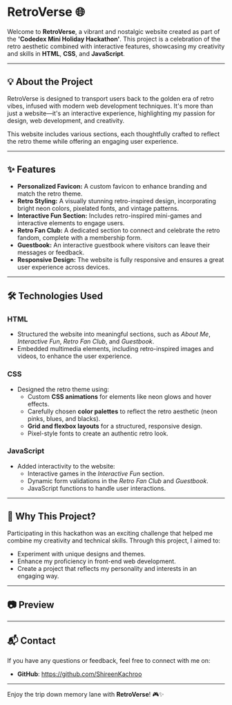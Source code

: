 # RetroVerse 🌐

Welcome to **RetroVerse**, a vibrant and nostalgic website created as part of the **'Codedex Mini Holiday Hackathon'**. This project is a celebration of the retro aesthetic combined with interactive features, showcasing my creativity and skills in **HTML**, **CSS**, and **JavaScript**.

---

## 💡 **About the Project**

RetroVerse is designed to transport users back to the golden era of retro vibes, infused with modern web development techniques. It's more than just a website—it's an interactive experience, highlighting my passion for design, web development, and creativity.

This website includes various sections, each thoughtfully crafted to reflect the retro theme while offering an engaging user experience.

---

## ✨ **Features**

- **Personalized Favicon:** A custom favicon to enhance branding and match the retro theme.
- **Retro Styling:** A visually stunning retro-inspired design, incorporating bright neon colors, pixelated fonts, and vintage patterns.
- **Interactive Fun Section:** Includes retro-inspired mini-games and interactive elements to engage users.
- **Retro Fan Club:** A dedicated section to connect and celebrate the retro fandom, complete with a membership form.
- **Guestbook:** An interactive guestbook where visitors can leave their messages or feedback.
- **Responsive Design:** The website is fully responsive and ensures a great user experience across devices.

---

## 🛠️ **Technologies Used**

### **HTML**
- Structured the website into meaningful sections, such as *About Me*, *Interactive Fun*, *Retro Fan Club*, and *Guestbook*.
- Embedded multimedia elements, including retro-inspired images and videos, to enhance the user experience.

### **CSS**
- Designed the retro theme using:
  - Custom **CSS animations** for elements like neon glows and hover effects.
  - Carefully chosen **color palettes** to reflect the retro aesthetic (neon pinks, blues, and blacks).
  - **Grid and flexbox layouts** for a structured, responsive design.
  - Pixel-style fonts to create an authentic retro look.

### **JavaScript**
- Added interactivity to the website:
  - Interactive games in the *Interactive Fun* section.
  - Dynamic form validations in the *Retro Fan Club* and *Guestbook*.
  - JavaScript functions to handle user interactions.

---

## 🌟 **Why This Project?**

Participating in this hackathon was an exciting challenge that helped me combine my creativity and technical skills. Through this project, I aimed to:
- Experiment with unique designs and themes.
- Enhance my proficiency in front-end web development.
- Create a project that reflects my personality and interests in an engaging way.

---

## 📷 **Preview**


---


## 📬 **Contact**

If you have any questions or feedback, feel free to connect with me on:
- **GitHub**: https://github.com/ShireenKachroo

---

Enjoy the trip down memory lane with **RetroVerse**! 🎮✨
